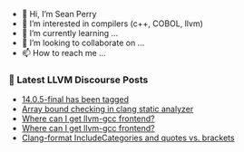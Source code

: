 - 👋 Hi, I’m Sean Perry
- 👀 I’m interested in compilers (c++, COBOL, llvm)
- 🌱 I’m currently learning ...
- 💞️ I’m looking to collaborate on ...
- 📫 How to reach me ...

<!---
s66perry/s66perry is a ✨ special ✨ repository because its `README.md` (this file) appears on your GitHub profile.
You can click the Preview link to take a look at your changes.
--->
### 📕 Latest LLVM Discourse Posts

<!-- DISCOURSE-LLVM:START -->
- [14.0.5-final has been tagged](https://discourse.llvm.org/t/14-0-5-final-has-been-tagged/63119#post_6)
- [Array bound checking in clang static analyzer](https://discourse.llvm.org/t/array-bound-checking-in-clang-static-analyzer/63242#post_1)
- [Where can I get llvm-gcc frontend?](https://discourse.llvm.org/t/where-can-i-get-llvm-gcc-frontend/63238#post_5)
- [Where can I get llvm-gcc frontend?](https://discourse.llvm.org/t/where-can-i-get-llvm-gcc-frontend/63238#post_4)
- [Clang-format IncludeCategories and quotes vs. brackets](https://discourse.llvm.org/t/clang-format-includecategories-and-quotes-vs-brackets/63240#post_3)
<!-- DISCOURSE-LLVM:END -->
